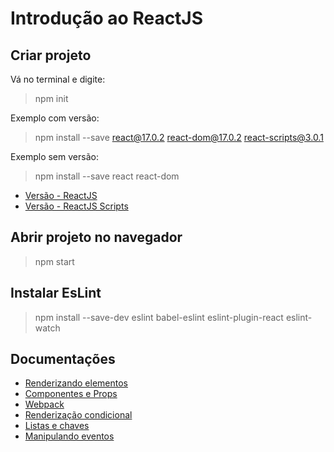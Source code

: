 # Introdução ao ReactJS
## Criar projeto
Vá no terminal e digite:
>npm init

Exemplo com versão:
>npm install --save react@17.0.2 react-dom@17.0.2 react-scripts@3.0.1

Exemplo sem versão:
>npm install --save react react-dom

- [Versão - ReactJS](https://pt-br.reactjs.org/versions/) 
- [Versão - ReactJS Scripts](https://openbase.com/js/react-scripts/versions)

## Abrir projeto no navegador
>npm start

## Instalar EsLint
>npm install --save-dev eslint babel-eslint eslint-plugin-react eslint-watch 

## Documentações
- [Renderizando elementos](https://pt-br.reactjs.org/docs/rendering-elements.html)
- [Componentes e Props](https://pt-br.reactjs.org/docs/components-and-props.html)
- [Webpack](https://medium.com/tableless/webpack-para-react-o-guia-final-cb8a95b369ed)
- [Renderização condicional](https://pt-br.reactjs.org/docs/conditional-rendering.html)
- [Listas e chaves](https://pt-br.reactjs.org/docs/lists-and-keys.html)
- [Manipulando eventos](https://pt-br.reactjs.org/docs/handling-events.html)
